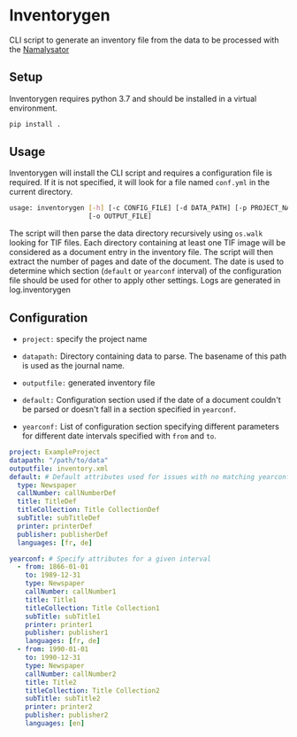 # Inventorygen

CLI script to generate an inventory file from the data to be processed with the [Namalysator](https://github.com/natliblux/Namalysator)

## Setup

Inventorygen requires python 3.7 and should be installed in a virtual environment.

```bash
pip install .
```

## Usage
Inventorygen will install the CLI script and requires a configuration file is required.
If it is not specified, it will look for a file named ```conf.yml``` in the current directory.
```bash
usage: inventorygen [-h] [-c CONFIG_FILE] [-d DATA_PATH] [-p PROJECT_NAME]
                    [-o OUTPUT_FILE]
```

The script will then parse the data directory recursively using ```os.walk``` looking for TIF files. 
Each directory containing at least one TIF image will be considered as a document entry in the inventory file.
The script will then extract the number of pages and date of the document.
The date is used to determine which section (```default``` or ```yearconf``` interval) of the configuration file should be used for other to apply other settings.
Logs are generated in log.inventorygen

## Configuration

* ```project:``` specify the project name
* ```datapath:``` Directory containing data to parse. The basename of this path is used as the journal name. 
* ```outputfile:``` generated inventory file

* ```default:``` Configuration section used if the date of a document couldn't be parsed or doesn't fall in a section specified in ```yearconf```.
* ```yearconf:``` List of configuration section specifying different parameters for different date intervals specified with ```from``` and ```to```.

```yaml
project: ExampleProject
datapath: "/path/to/data"
outputfile: inventory.xml
default: # Default attributes used for issues with no matching yearconf
  type: Newspaper
  callNumber: callNumberDef
  title: TitleDef
  titleCollection: Title CollectionDef
  subTitle: subTitleDef
  printer: printerDef
  publisher: publisherDef
  languages: [fr, de]

yearconf: # Specify attributes for a given interval
  - from: 1866-01-01
    to: 1989-12-31
    type: Newspaper
    callNumber: callNumber1
    title: Title1
    titleCollection: Title Collection1
    subTitle: subTitle1
    printer: printer1
    publisher: publisher1
    languages: [fr, de]
  - from: 1990-01-01
    to: 1990-12-31
    type: Newspaper
    callNumber: callNumber2
    title: Title2
    titleCollection: Title Collection2
    subTitle: subTitle2
    printer: printer2
    publisher: publisher2
    languages: [en]
 ```
